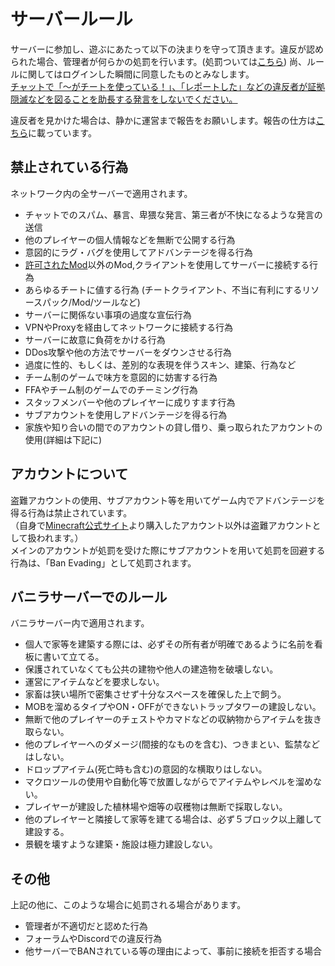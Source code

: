 # サーバールール

サーバーに参加し、遊ぶにあたって以下の決まりを守って頂きます。違反が認められた場合、管理者が何らかの処罰を行います。(処罰ついては[こちら](punish.md)) 尚、ルールに関してはログインした瞬間に同意したものとみなします。  
<u>チャットで「～がチートを使っている！」、「レポートした」などの違反者が証拠隠滅などを図ることを助長する発言をしないでください。</u>

違反者を見かけた場合は、静かに運営まで報告をお願いします。報告の仕方は[こちら](report.md)に載っています。

## 禁止されている行為
ネットワーク内の全サーバーで適用されます。

* チャットでのスパム、暴言、卑猥な発言、第三者が不快になるような発言の送信
* 他のプレイヤーの個人情報などを無断で公開する行為
* 意図的にラグ・バグを使用してアドバンテージを得る行為
* [許可されたMod](mods.md)以外のMod,クライアントを使用してサーバーに接続する行為
* あらゆるチートに値する行為 (チートクライアント、不当に有利にするリソースパック/Mod/ツールなど)
* サーバーに関係ない事項の過度な宣伝行為
* VPNやProxyを経由してネットワークに接続する行為
* サーバーに故意に負荷をかける行為
* DDos攻撃や他の方法でサーバーをダウンさせる行為
* 過度に性的、もしくは、差別的な表現を伴うスキン、建築、行為など
* チーム制のゲームで味方を意図的に妨害する行為
* FFAやチーム制のゲームでのチーミング行為
* スタッフメンバーや他のプレイヤーに成りすます行為
* サブアカウントを使用しアドバンテージを得る行為
* 家族や知り合いの間でのアカウントの貸し借り、乗っ取られたアカウントの使用(詳細は下記に)  

## アカウントについて
盗難アカウントの使用、サブアカウント等を用いてゲーム内でアドバンテージを得る行為は禁止されています。  
（自身で[Minecraft公式サイト](https://minecraft.net/)より購入したアカウント以外は盗難アカウントとして扱われます。）  
メインのアカウントが処罰を受けた際にサブアカウントを用いて処罰を回避する行為は、「Ban Evading」として処罰されます。

## バニラサーバーでのルール
バニラサーバー内で適用されます。

* 個人で家等を建築する際には、必ずその所有者が明確であるように名前を看板に書いて立てる。
* 保護されていなくても公共の建物や他人の建造物を破壊しない。
* 運営にアイテムなどを要求しない。
* 家畜は狭い場所で密集させず十分なスペースを確保した上で飼う。
* MOBを溜めるタイプやON・OFFができないトラップタワーの建設しない。
* 無断で他のプレイヤーのチェストやカマドなどの収納物からアイテムを抜き取らない。
* 他のプレイヤーへのダメージ(間接的なものを含む)、つきまとい、監禁などはしない。
* ドロップアイテム(死亡時も含む)の意図的な横取りはしない。
* マクロツールの使用や自動化等で放置しながらでアイテムやレベルを溜めない。
* プレイヤーが建設した植林場や畑等の収穫物は無断で採取しない。
* 他のプレイヤーと隣接して家等を建てる場合は、必ず５ブロック以上離して建設する。
* 景観を壊すような建築・施設は極力建設しない。

## その他
上記の他に、このような場合に処罰される場合があります。

* 管理者が不適切だと認めた行為
* フォーラムやDiscordでの違反行為
* 他サーバーでBANされている等の理由によって、事前に接続を拒否する場合  
